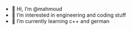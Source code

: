 - 👋 Hi, I’m @mahmoud
- 👀 I’m interested in engineering and coding stuff
- 🌱 I’m currently learning c++ and german

<!---
mahmoudadel19/mahmoudadel19 is a ✨ special ✨ repository because its `README.md` (this file) appears on your GitHub profile.
You can click the Preview link to take a look at your changes.
--->
